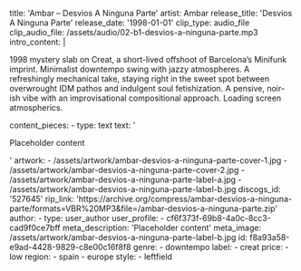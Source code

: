 title: 'Ambar ‎– Desvios A Ninguna Parte'
artist: Ambar
release_title: 'Desvios A Ninguna Parte'
release_date: '1998-01-01'
clip_type: audio_file
clip_audio_file: /assets/audio/02-b1-desvios-a-ninguna-parte.mp3
intro_content: |
  <p>1998 mystery slab on Creat, a short-lived offshoot of Barcelona’s Minifunk imprint. Minimalist downtempo swing with jazzy atmospheres. A refreshingly mechanical take, staying right in the sweet spot between overwrought IDM pathos and indulgent soul fetishization. A pensive, noir-ish vibe with an improvisational compositional approach. Loading screen atmospherics. 
  </p>
content_pieces:
  -
    type: text
    text: '<p>Placeholder content</p>'
artwork:
  - /assets/artwork/ambar-desvios-a-ninguna-parte-cover-1.jpg
  - /assets/artwork/ambar-desvios-a-ninguna-parte-cover-2.jpg
  - /assets/artwork/ambar-desvios-a-ninguna-parte-label-a.jpg
  - /assets/artwork/ambar-desvios-a-ninguna-parte-label-b.jpg
discogs_id: '527645'
rip_link: 'https://archive.org/compress/ambar-desvios-a-ninguna-parte/formats=VBR%20MP3&file=/ambar-desvios-a-ninguna-parte.zip'
author:
  -
    type: user_author
    user_profile:
      - cf6f373f-69b8-4a0c-8cc3-cad9f0ce7bff
meta_description: 'Placeholder content'
meta_image: /assets/artwork/ambar-desvios-a-ninguna-parte-label-b.jpg
id: f8a93a58-e9ad-4428-9829-c8e00c16f8f8
genre:
  - downtempo
label:
  - creat
price:
  - low
region:
  - spain
  - europe
style:
  - leftfield
